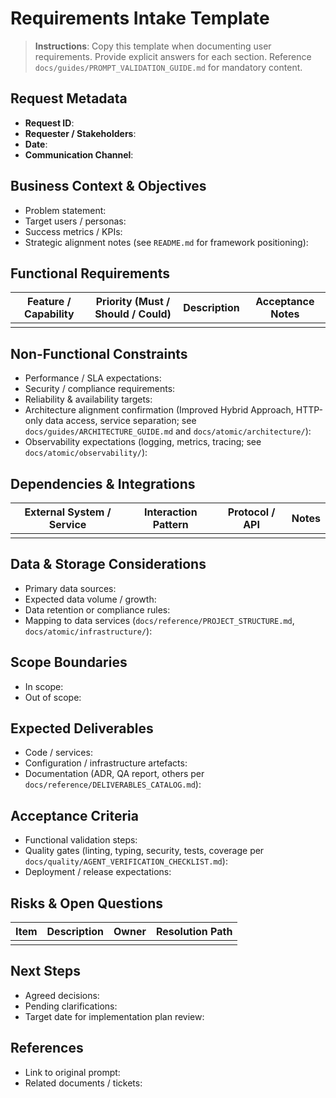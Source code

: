 # Requirements Intake Template

> **Instructions**: Copy this template when documenting user requirements. Provide explicit answers for each section. Reference `docs/guides/PROMPT_VALIDATION_GUIDE.md` for mandatory content.

## Request Metadata

- **Request ID**:
- **Requester / Stakeholders**:
- **Date**:
- **Communication Channel**:

## Business Context & Objectives

- Problem statement:
- Target users / personas:
- Success metrics / KPIs:
- Strategic alignment notes (see `README.md` for framework positioning):

## Functional Requirements

| Feature / Capability | Priority (Must / Should / Could) | Description | Acceptance Notes |
|----------------------|----------------------------------|-------------|------------------|
|                      |                                  |             |                  |

## Non-Functional Constraints

- Performance / SLA expectations:
- Security / compliance requirements:
- Reliability & availability targets:
- Architecture alignment confirmation (Improved Hybrid Approach, HTTP-only data access, service separation; see `docs/guides/ARCHITECTURE_GUIDE.md` and `docs/atomic/architecture/`):
- Observability expectations (logging, metrics, tracing; see `docs/atomic/observability/`):

## Dependencies & Integrations

| External System / Service | Interaction Pattern | Protocol / API | Notes |
|---------------------------|----------------------|----------------|-------|
|                           |                      |                |       |

## Data & Storage Considerations

- Primary data sources:
- Expected data volume / growth:
- Data retention or compliance rules:
- Mapping to data services (`docs/reference/PROJECT_STRUCTURE.md`, `docs/atomic/infrastructure/`):

## Scope Boundaries

- In scope:
- Out of scope:

## Expected Deliverables

- Code / services:
- Configuration / infrastructure artefacts:
- Documentation (ADR, QA report, others per `docs/reference/DELIVERABLES_CATALOG.md`):

## Acceptance Criteria

- Functional validation steps:
- Quality gates (linting, typing, security, tests, coverage per `docs/quality/AGENT_VERIFICATION_CHECKLIST.md`):
- Deployment / release expectations:

## Risks & Open Questions

| Item | Description | Owner | Resolution Path |
|------|-------------|-------|-----------------|
|      |             |       |                 |

## Next Steps

- Agreed decisions:
- Pending clarifications:
- Target date for implementation plan review:

## References

- Link to original prompt:
- Related documents / tickets:
